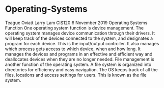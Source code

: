 # Operating-Systems
Teague Oviatt
Larry Lam
CIS120
6 November 2019
Operating Systems Function
	One operating system function is device management. The operating system manages device communication through their drivers. It will keep track of the devices connected to the system, and designates a program for each device. This is the input/output controller. It also manages which process gets access to which device, when and how long. It manages the devices and programs in an effective and efficient way and deallocates devices when they are no longer needed.
	File management is another function of the operating system. A file system is organized into directories for efficiency and easy navigation. The OS keeps track of all the files, locations and access settings for users. This is known as the file system. 
	
